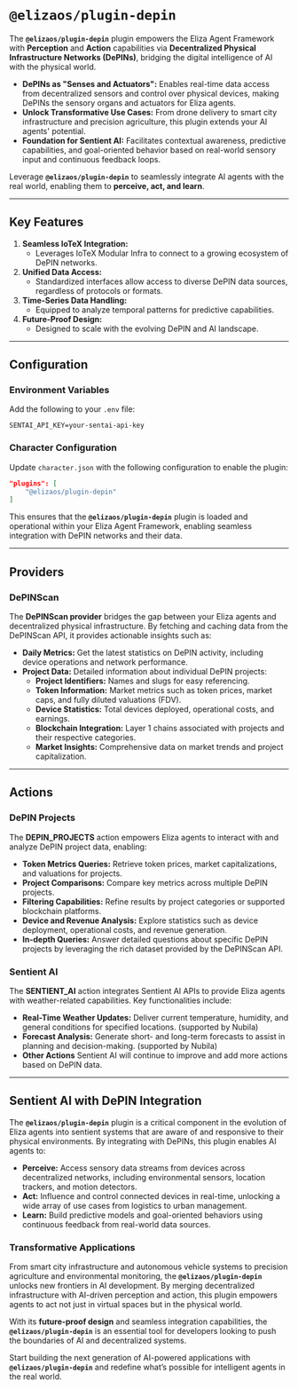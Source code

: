# `@elizaos/plugin-depin`

The **`@elizaos/plugin-depin`** plugin empowers the Eliza Agent Framework with **Perception** and **Action** capabilities via **Decentralized Physical Infrastructure Networks (DePINs)**, bridging the digital intelligence of AI with the physical world.

- **DePINs as "Senses and Actuators":** Enables real-time data access from decentralized sensors and control over physical devices, making DePINs the sensory organs and actuators for Eliza agents.
- **Unlock Transformative Use Cases:** From drone delivery to smart city infrastructure and precision agriculture, this plugin extends your AI agents' potential.
- **Foundation for Sentient AI:** Facilitates contextual awareness, predictive capabilities, and goal-oriented behavior based on real-world sensory input and continuous feedback loops.

Leverage **`@elizaos/plugin-depin`** to seamlessly integrate AI agents with the real world, enabling them to **perceive, act, and learn**.

---

## Key Features

1. **Seamless IoTeX Integration:**
   - Leverages IoTeX Modular Infra to connect to a growing ecosystem of DePIN networks.
2. **Unified Data Access:**
   - Standardized interfaces allow access to diverse DePIN data sources, regardless of protocols or formats.
3. **Time-Series Data Handling:**
   - Equipped to analyze temporal patterns for predictive capabilities.
4. **Future-Proof Design:**
   - Designed to scale with the evolving DePIN and AI landscape.

---

## Configuration

### Environment Variables

Add the following to your `.env` file:

```env
SENTAI_API_KEY=your-sentai-api-key
```

### Character Configuration

Update `character.json` with the following configuration to enable the plugin:

```json
"plugins": [
    "@elizaos/plugin-depin"
]
```

This ensures that the **`@elizaos/plugin-depin`** plugin is loaded and operational within your Eliza Agent Framework, enabling seamless integration with DePIN networks and their data.

---

## Providers

### DePINScan

The **DePINScan provider** bridges the gap between your Eliza agents and decentralized physical infrastructure. By fetching and caching data from the DePINScan API, it provides actionable insights such as:

- **Daily Metrics:** Get the latest statistics on DePIN activity, including device operations and network performance.
- **Project Data:** Detailed information about individual DePIN projects:
  - **Project Identifiers:** Names and slugs for easy referencing.
  - **Token Information:** Market metrics such as token prices, market caps, and fully diluted valuations (FDV).
  - **Device Statistics:** Total devices deployed, operational costs, and earnings.
  - **Blockchain Integration:** Layer 1 chains associated with projects and their respective categories.
  - **Market Insights:** Comprehensive data on market trends and project capitalization.

---

## Actions

### DePIN Projects

The **DEPIN_PROJECTS** action empowers Eliza agents to interact with and analyze DePIN project data, enabling:

- **Token Metrics Queries:** Retrieve token prices, market capitalizations, and valuations for projects.
- **Project Comparisons:** Compare key metrics across multiple DePIN projects.
- **Filtering Capabilities:** Refine results by project categories or supported blockchain platforms.
- **Device and Revenue Analysis:** Explore statistics such as device deployment, operational costs, and revenue generation.
- **In-depth Queries:** Answer detailed questions about specific DePIN projects by leveraging the rich dataset provided by the DePINScan API.

### Sentient AI

The **SENTIENT_AI** action integrates Sentient AI APIs to provide Eliza agents with weather-related capabilities. Key functionalities include:

- **Real-Time Weather Updates:** Deliver current temperature, humidity, and general conditions for specified locations. (supported by Nubila)
- **Forecast Analysis:** Generate short- and long-term forecasts to assist in planning and decision-making. (supported by Nubila)
- **Other Actions** Sentient AI will continue to improve and add more actions based on DePIN data.

---

## Sentient AI with DePIN Integration

The **`@elizaos/plugin-depin`** plugin is a critical component in the evolution of Eliza agents into sentient systems that are aware of and responsive to their physical environments. By integrating with DePINs, this plugin enables AI agents to:

- **Perceive:** Access sensory data streams from devices across decentralized networks, including environmental sensors, location trackers, and motion detectors.
- **Act:** Influence and control connected devices in real-time, unlocking a wide array of use cases from logistics to urban management.
- **Learn:** Build predictive models and goal-oriented behaviors using continuous feedback from real-world data sources.

### Transformative Applications

From smart city infrastructure and autonomous vehicle systems to precision agriculture and environmental monitoring, the **`@elizaos/plugin-depin`** unlocks new frontiers in AI development. By merging decentralized infrastructure with AI-driven perception and action, this plugin empowers agents to act not just in virtual spaces but in the physical world.

With its **future-proof design** and seamless integration capabilities, the **`@elizaos/plugin-depin`** is an essential tool for developers looking to push the boundaries of AI and decentralized systems.

Start building the next generation of AI-powered applications with **`@elizaos/plugin-depin`** and redefine what’s possible for intelligent agents in the real world.
